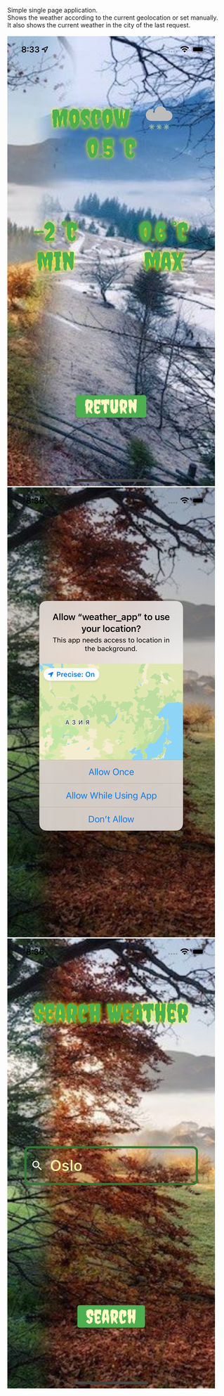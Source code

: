 Simple single page application.<br>
Shows the weather according to the current geolocation or set manually.<br>
It also shows the current weather in the city of the last request.<br><br>
![image](https://github.com/bogdanovMV/weather_app_with_BLoC/blob/master/example_screenshots/ScreenShot1.png)<br>
![image](https://github.com/bogdanovMV/weather_app_with_BLoC/blob/master/example_screenshots/ScreenShot2.png)<br>
![image](https://github.com/bogdanovMV/weather_app_with_BLoC/blob/master/example_screenshots/ScreenShot3.png)<br>